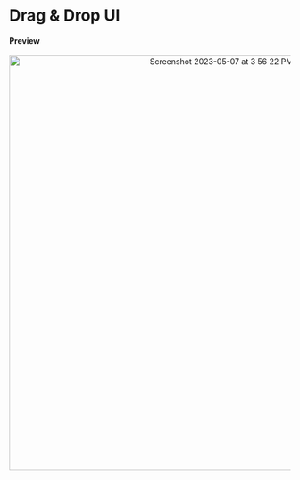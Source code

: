 # Drag & Drop UI

#### Preview

<div align="center">
 <img width="744" alt="Screenshot 2023-05-07 at 3 56 22 PM" src="https://user-images.githubusercontent.com/93012310/236673357-b91135fd-534a-4ac4-9027-31b3a6cce39a.png">
</div>
